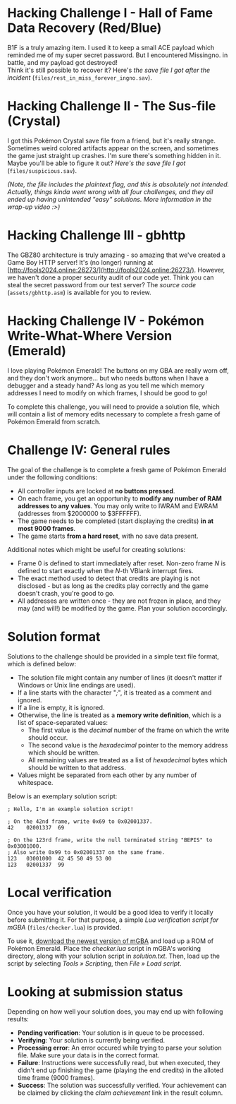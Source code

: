 # Hacking Challenge I - Hall of Fame Data Recovery (Red/Blue)

B1F is a truly amazing item. I used it to keep a small ACE payload which reminded me of my super secret password. But I encountered Missingno. in battle, and my payload got destroyed!  
Think it's still possible to recover it? Here's *the save file I got after the incident* (`files/rest_in_miss_forever_ingno.sav`).

# Hacking Challenge II - The Sus-file (Crystal)

I got this Pokémon Crystal save file from a friend, but it's really strange. Sometimes weird colored artifacts appear on the screen, and sometimes the game just straight up crashes. I'm sure there's something hidden in it. Maybe you'll be able to figure it out? *Here's the save file I got* (`files/suspicious.sav`).

*(Note, the file includes the plaintext flag, and this is absolutely not intended. Actually, things kinda went wrong with all four challenges, and they all ended up having unintended "easy" solutions. More information in the wrap-up video :>)*

# Hacking Challenge III - gbhttp

The GBZ80 architecture is truly amazing - so amazing that we've created a Game Boy HTTP server! It's (no longer) running at [http://fools2024.online:26273/](http://fools2024.online:26273/). However, we haven't done a proper security audit of our code yet. Think you can steal the secret password from our test server? The *source code* (`assets/gbhttp.asm`) is available for you to review. 

# Hacking Challenge IV - Pokémon Write-What-Where Version (Emerald)

I love playing Pokémon Emerald! The buttons on my GBA are really worn off, and they don't work anymore... but who needs buttons when I have a debugger and a steady hand? As long as you tell me which memory addresses I need to modify on which frames, I should be good to go!  
  
To complete this challenge, you will need to provide a solution file, which will contain a list of memory edits necessary to complete a fresh game of Pokémon Emerald from scratch.

Challenge IV: General rules
===========================

The goal of the challenge is to complete a fresh game of Pokémon Emerald under the following conditions:

*   All controller inputs are locked at **no buttons pressed**.
*   On each frame, you get an opportunity to **modify any number of RAM addresses to any values**. You may only write to IWRAM and EWRAM (addresses from $2000000 to $3FFFFFF).
*   The game needs to be completed (start displaying the credits) **in at most 9000 frames**.
*   The game starts **from a hard reset**, with no save data present.

Additional notes which might be useful for creating solutions:

*   Frame 0 is defined to start immediately after reset. Non-zero frame _N_ is defined to start exactly when the _N_\-th VBlank interrupt fires.
*   The exact method used to detect that credits are playing is not disclosed - but as long as the credits play correctly and the game doesn't crash, you're good to go.
*   All addresses are written once - they are not frozen in place, and they may (and will!) be modified by the game. Plan your solution accordingly.

Solution format
===============

Solutions to the challenge should be provided in a simple text file format, which is defined below:

*   The solution file might contain any number of lines (it doesn't matter if Windows or Unix line endings are used).
*   If a line starts with the character "_;_", it is treated as a comment and ignored.
*   If a line is empty, it is ignored.
*   Otherwise, the line is treated as a **memory write definition**, which is a list of space-separated values:
    *   The first value is the _decimal_ number of the frame on which the write should occur.
    *   The second value is the _hexadecimal_ pointer to the memory address which should be written.
    *   All remaining values are treated as a list of _hexadecimal_ bytes which should be written to that address.
*   Values might be separated from each other by any number of whitespace.

Below is an exemplary solution script:  

```
; Hello, I'm an example solution script!

; On the 42nd frame, write 0x69 to 0x02001337.
42    02001337  69

; On the 123rd frame, write the null terminated string "BEPIS" to 0x03001000.
; Also write 0x99 to 0x02001337 on the same frame.
123   03001000  42 45 50 49 53 00
123   02001337  99
```

Local verification
==================

Once you have your solution, it would be a good idea to verify it locally before submitting it. For that purpose, a simple *Lua verification script for mGBA* (`files/checker.lua`) is provided.

To use it, [download the newest version of mGBA](https://mgba.io/) and load up a ROM of Pokémon Emerald. Place the _checker.lua_ script in mGBA's working directory, along with your solution script in _solution.txt_. Then, load up the script by selecting _Tools » Scripting_, then _File » Load script_.

Looking at submission status
============================

Depending on how well your solution does, you may end up with following results:

*   **Pending verification**: Your solution is in queue to be processed.
*   **Verifying**: Your solution is currently being verified.
*   **Processing error**: An error occured while trying to parse your solution file. Make sure your data is in the correct format.
*   **Failure**: Instructions were successfully read, but when executed, they didn't end up finishing the game (playing the end credits) in the alloted time frame (9000 frames).
*   **Success**: The solution was successfully verified. Your achievement can be claimed by clicking the _claim achievement_ link in the result column.
